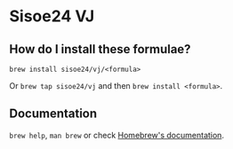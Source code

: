 # Sisoe24 VJ

## How do I install these formulae?

`brew install sisoe24/vj/<formula>`

Or `brew tap sisoe24/vj` and then `brew install <formula>`.

## Documentation

`brew help`, `man brew` or check [Homebrew's documentation](https://docs.brew.sh).
